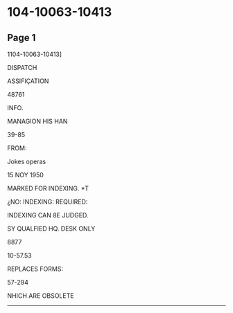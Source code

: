 # 104-10063-10413

## Page 1

1104-10063-10413]

DISPATCH

ASSIFIÇATION

48761

INFO.

MANAGION HIS HAN

39-85

FROM:

Jokes operas

15 NOY 1950

MARKED FOR INDEXING. *T

¿NO: INDEXING: REQUIRED:

INDEXING CAN 8E JUDGED.

SY QUALFIED HQ. DESK ONLY

8877

10-57.53

REPLACES FORMS:

57-294

NHICH ARE OBSOLETE

---

